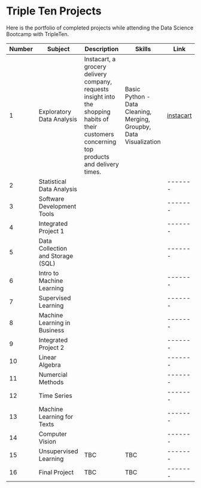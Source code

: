 # Triple Ten Projects

Here is the portfolio of completed projects while attending the Data Science Bootcamp with TripleTen.

|  Number | Subject | Description | Skills | Link | 
| -------- | ------- |------- | ------- | ------- |
| 1 | Exploratory Data Analysis    | Instacart, a grocery delivery company, requests insight into the shopping habits of their customers concerning top products and delivery times.| Basic Python - Data Cleaning, Merging, Groupby, Data Visualization | [instacart](projects/instacart-eda) |
| 2 | Statistical Data Analysis    |       |       | ------- |
| 3 | Software Development Tools   |       |       | ------- |
| 4 | Integrated Project 1         |       |       | ------- |
| 5 | Data Collection and Storage (SQL)    |       |       | ------- |
| 6 | Intro to Machine Learning    |       |       | ------- |
| 7 | Supervised Learning          |       |       | ------- |
| 8 | Machine Learning in Business |       |       | ------- |
| 9 | Integrated Project 2         |       |       | ------- |
| 10 | Linear Algebra              |       |       | ------- |
| 11 | Numercial Methods           |       |       | ------- |
| 12 | Time Series                 |       |       | ------- |
| 13 | Machine Learning for Texts  |       |       | ------- |
| 14 | Computer Vision             |       |       | ------- |
| 15 | Unsupervised Learning       |    TBC   |   TBC    | ------- |
| 16 | Final Project               |    TBC   |   TBC   | ------- |

